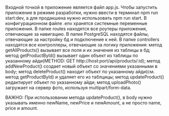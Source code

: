 Входной точкой в приложение является файл app.js. Чтобы запустить приложение в режиме разработки, нужно ввести в терминал npm run start:dev, а для продакшена нужно использовать npm run start. В конфигурационном файле .env хранятся системные переменные приложения. В папке routes находятся все роутеры приложения, отвечающие за навигацию. В папке PostgreSQL находятся файлы, отвечающие за настройку бд и подключение к ней. В папке controllers находятся все контроллеры, отвечающие за логику приложения: метод getAllProducts() вызывает все поля и их значения из таблицы в бд;
метод getProductById() вызывает один объект из таблицы по указанному айди(METHOD: GET http://host:port/api/products/:id); метод addNewProduct() создает новый объект со значениями указанными в body; метод deleteProduct() находит объект по указанному айди(см. метод getProductById) и удаляет его из таблцицы; метод updateProduct() редактирует объект по указанному айди; метод uploadPhoto() загружает на сервер фото, используя multipart/form-data.

ВАЖНО:
При использовании метода updateProduct(), в body нужно указывать именно newName, newPrice и newAmount, а не просто name, price и amount.
